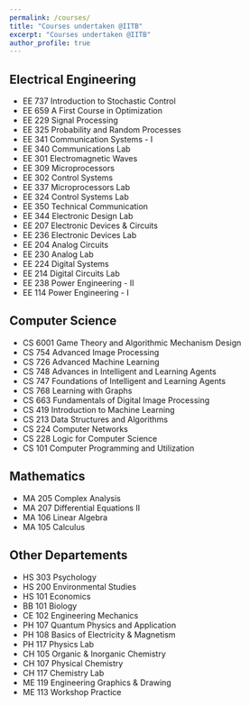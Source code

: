 ```yaml
---
permalink: /courses/
title: "Courses undertaken @IITB"
excerpt: "Courses undertaken @IITB"
author_profile: true
---
```


## Electrical Engineering
* EE 737 Introduction to Stochastic Control
* EE 659 A First Course in Optimization
* EE 229 Signal Processing
* EE 325 Probability and Random Processes
* EE 341 Communication Systems - I
* EE 340 Communications Lab
* EE 301 Electromagnetic Waves
* EE 309 Microprocessors
* EE 302 Control Systems
* EE 337 Microprocessors Lab
* EE 324 Control Systems Lab
* EE 350 Technical Communication
* EE 344 Electronic Design Lab
* EE 207 Electronic Devices & Circuits
* EE 236 Electronic Devices Lab
* EE 204 Analog Circuits
* EE 230 Analog Lab
* EE 224 Digital Systems
* EE 214 Digital Circuits Lab
* EE 238 Power Engineering - II
* EE 114 Power Engineering - I



## Computer Science
* CS 6001 Game Theory and Algorithmic Mechanism Design
* CS 754 Advanced Image Processing
* CS 726 Advanced Machine Learning
* CS 748 Advances in Intelligent and Learning Agents
* CS 747 Foundations of Intelligent and Learning Agents
* CS 768 Learning with Graphs
* CS 663 Fundamentals of Digital Image Processing
* CS 419 Introduction to Machine Learning
* CS 213 Data Structures and Algorithms
* CS 224 Computer Networks
* CS 228 Logic for Computer Science
* CS 101 Computer Programming and Utilization

## Mathematics
* MA 205 Complex Analysis
* MA 207 Differential Equations II
* MA 106 Linear Algebra
* MA 105 Calculus

## Other Departements
* HS 303 Psychology
* HS 200 Environmental Studies
* HS 101 Economics
* BB 101 Biology
* CE 102 Engineering Mechanics
* PH 107 Quantum Physics and Application
* PH 108 Basics of Electricity & Magnetism
* PH 117 Physics Lab
* CH 105 Organic & Inorganic Chemistry
* CH 107 Physical Chemistry
* CH 117 Chemistry Lab
* ME 119 Engineering Graphics & Drawing
* ME 113 Workshop Practice



